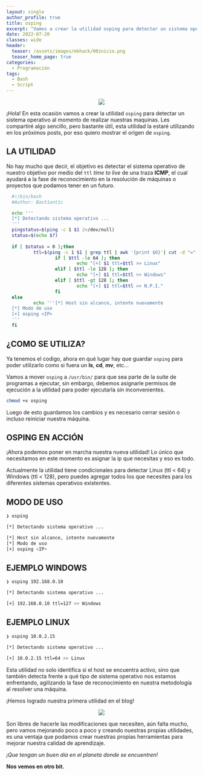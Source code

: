 ```yaml
---
layout: single
author_profile: true
title: osping
excerpt: "Vamos a crear la utilidad osping para detectar un sistema operativo. ¡Let's hack!"
date: 2022-07-20
classes: wide
header:
  teaser: /assets/images/mkhack/00inicio.png
  teaser_home_page: true
categories:
  - Programación
tags:
  - Bash
  - Script
---
```


<p style="text-align: center;">
<img src="/assets/images/mkhack/prueba.png">
</p>

¡Hola!
En esta ocasión vamos a crear la utilidad `osping` para detectar un sistema operativo al momento de realizar nuestras maquinas.
Les compartiré algo sencillo, pero bastante útil, esta utilidad la estaré utilizando en los próximos posts, por eso quiero mostrar el origen de `osping`.

## LA UTILIDAD

No hay mucho que decir, el objetivo es detectar el sistema operativo de nuestro objetivo por medio del `ttl` _time to live_ de una traza **ICMP**, el cual ayudará a la fase de reconocimiento en la resolución de máquinas o proyectos que podamos tener en un futuro.

```bash
  #!/bin/bash
  #Author: Bast1ant1c

  echo '''
  [*] Detectando sistema operativo ...
  '''
  pingstatus=$(ping -c 1 $1 2>/dev/null)
  status=$(echo $?)
  
  if [ $status = 0 ];then
          ttl=$(ping -c 1 $1 | grep ttl | awk '{print $6}'| cut -d "=" -f2)
                  if [ $ttl -le 64 ]; then
                          echo "[+] $1 ttl=$ttl >> Linux" 
                  elif [ $ttl -le 128 ]; then
                          echo "[+] $1 ttl=$ttl >> Windows"
                  elif [ $ttl -gt 128 ]; then 
                          echo "[+] $1 ttl=$ttl >> N.P.I."
                  fi
  else
          echo '''[*] Host sin alcance, intente nuevamente
  [*] Modo de uso
  [+] osping <IP>
  '''
  fi 
```
## ¿COMO SE UTILIZA?  

Ya tenemos el codigo, ahora en qué lugar hay que guardar `osping` para poder utilizarlo como si fuera un **ls**, **cd**, **mv**, etc...

Vamos a mover `osping` a `/usr/bin/` para que sea parte de la suite de programas a ejecutar, sin embargo, debemos asignarle permisos de ejecución a la utilidad para poder ejecutarla sin inconvenientes.

```bash
chmod +x osping
```
Luego de esto guardamos los cambios y es necesario cerrar sesión o incluso reiniciar nuestra máquina.

## OSPING EN ACCIÓN

¡Ahora podemos poner en marcha nuestra nueva utilidad!
Lo único que necesitamos en este momento es asignar la ip que necesitas y eso es todo.

Actualmente la utilidad tiene condicionales para detectar Linux (ttl < 64) y Windows (ttl < 128), pero puedes agregar todos los que necesites para los diferentes sistemas operativos existentes.

## MODO DE USO

```bash
❯ osping

[*] Detectando sistema operativo ...

[*] Host sin alcance, intente nuevamente
[*] Modo de uso
[+] osping <IP>

```

## EJEMPLO WINDOWS

```bash
❯ osping 192.168.0.10

[*] Detectando sistema operativo ...

[+] 192.168.0.10 ttl=127 >> Windows

```

## EJEMPLO LINUX

```bash
❯ osping 10.0.2.15

[*] Detectando sistema operativo ...

[+] 10.0.2.15 ttl=64 >> Linux

```
Esta utilidad no solo identifica si el host se encuentra activo, sino que también detecta frente a qué tipo de sistema operativo nos estamos enfrentando, agilizando la fase de reconocimiento en nuestra metodología al resolver una máquina.

¡Hemos logrado nuestra primera utilidad en el blog!

<p style="text-align: center;">
<img src="/assets/images/mkhack/01final.png">
</p>

Son libres de hacerle las modificaciones que necesiten, aún falta mucho, pero vamos mejorando poco a poco y creando nuestras propias utilidades, es una ventaja que podamos crear nuestras propias herramientas para mejorar nuestra calidad de aprendizaje.

_¡Que tengan un buen día en el planeta donde se encuentren!_

**Nos vemos en otro bit.**

